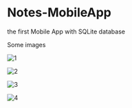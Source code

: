 # Notes-MobileApp
the first Mobile App with SQLite database
 
Some images


![1](https://user-images.githubusercontent.com/52586356/105901470-1ad32100-6026-11eb-8b54-9cbccb4cc85a.jpg)



![2](https://user-images.githubusercontent.com/52586356/105901500-2292c580-6026-11eb-96a1-68c6b4ffe9ce.jpg)



![3](https://user-images.githubusercontent.com/52586356/105901514-2888a680-6026-11eb-9ef1-8faf909bcfb6.jpg)



![4](https://user-images.githubusercontent.com/52586356/105901535-2f171e00-6026-11eb-991f-c34a37b2b6fd.jpg)
 